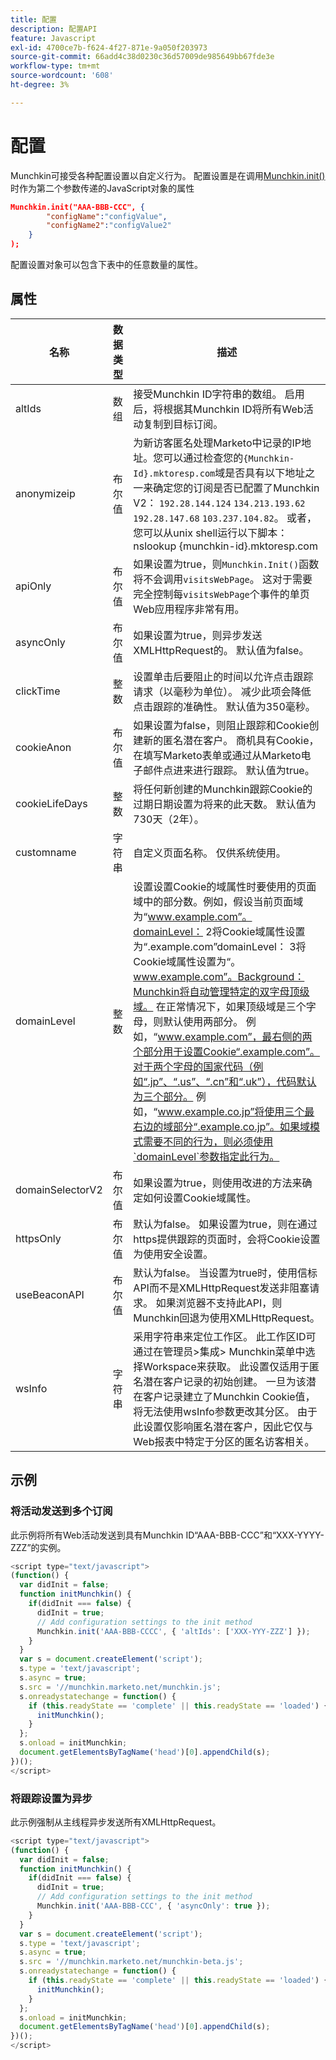 ```yaml
---
title: 配置
description: 配置API
feature: Javascript
exl-id: 4700ce7b-f624-4f27-871e-9a050f203973
source-git-commit: 66add4c38d0230c36d57009de985649bb67fde3e
workflow-type: tm+mt
source-wordcount: '608'
ht-degree: 3%

---
```


# 配置

Munchkin可接受各种配置设置以自定义行为。 配置设置是在调用[Munchkin.init()](lead-tracking.md#munchkin-behavior)时作为第二个参数传递的JavaScript对象的属性

```json
Munchkin.init("AAA-BBB-CCC", {
        "configName":"configValue",
        "configName2":"configValue2"
    }
);
```

配置设置对象可以包含下表中的任意数量的属性。

## 属性

| 名称 | 数据类型 | 描述 |
|---|---|---|
| altIds | 数组 | 接受Munchkin ID字符串的数组。 启用后，将根据其Munchkin ID将所有Web活动复制到目标订阅。 |
| anonymizeip | 布尔值 | 为新访客匿名处理Marketo中记录的IP地址。您可以通过检查您的`{Munchkin-Id}.mktoresp.com`域是否具有以下地址之一来确定您的订阅是否已配置了Munchkin V2： `192.28.144.124` `134.213.193.62` `192.28.147.68` `103.237.104.82`。 或者，您可以从unix shell运行以下脚本： nslookup {munchkin-id}.mktoresp.com | grep -E -c -e “(192.28.144.124,134.213.193.62,192.28.147.68,103.237.104.82)”如果命令输出“0”，则您的订阅不会配置Munchkin V2；如果命令输出1或更大，则配置该命令。 |
| apiOnly | 布尔值 | 如果设置为true，则`Munchkin.Init()`函数将不会调用`visitsWebPage`。 这对于需要完全控制每`visitsWebPage`个事件的单页Web应用程序非常有用。 |
| asyncOnly | 布尔值 | 如果设置为true，则异步发送XMLHttpRequest的。 默认值为false。 |
| clickTime | 整数 | 设置单击后要阻止的时间以允许点击跟踪请求（以毫秒为单位）。 减少此项会降低点击跟踪的准确性。 默认值为350毫秒。 |
| cookieAnon | 布尔值 | 如果设置为false，则阻止跟踪和Cookie创建新的匿名潜在客户。 商机具有Cookie，在填写Marketo表单或通过从Marketo电子邮件点进来进行跟踪。 默认值为true。 |
| cookieLifeDays | 整数 | 将任何新创建的Munchkin跟踪Cookie的过期日期设置为将来的此天数。 默认值为730天（2年）。 |
| customname | 字符串 | 自定义页面名称。 仅供系统使用。 |
| domainLevel | 整数 | 设置设置Cookie的域属性时要使用的页面域中的部分数。例如，假设当前页面域为“www.example.com”。domainLevel： 2将Cookie域属性设置为“.example.com”domainLevel： 3将Cookie域属性设置为“。www.example.com”。Background：Munchkin将自动管理特定的双字母顶级域。 在正常情况下，如果顶级域是三个字母，则默认使用两部分。 例如，“www.example.com”，最右侧的两个部分用于设置Cookie“.example.com”。对于两个字母的国家代码（例如“.jp”、“.us”、“.cn”和“.uk”），代码默认为三个部分。 例如，“www.example.co.jp”将使用三个最右边的域部分“.example.co.jp”。如果域模式需要不同的行为，则必须使用`domainLevel`参数指定此行为。 |
| domainSelectorV2 | 布尔值 | 如果设置为true，则使用改进的方法来确定如何设置Cookie域属性。 |
| httpsOnly | 布尔值 | 默认为false。 如果设置为true，则在通过https提供跟踪的页面时，会将Cookie设置为使用安全设置。 |
| useBeaconAPI | 布尔值 | 默认为false。 当设置为true时，使用信标API而不是XMLHttpRequest发送非阻塞请求。 如果浏览器不支持此API，则Munchkin回退为使用XMLHttpRequest。 |
| wsInfo | 字符串 | 采用字符串来定位工作区。 此工作区ID可通过在管理员>集成> Munchkin菜单中选择Workspace来获取。 此设置仅适用于匿名潜在客户记录的初始创建。 一旦为该潜在客户记录建立了Munchkin Cookie值，将无法使用wsInfo参数更改其分区。 由于此设置仅影响匿名潜在客户，因此它仅与Web报表中特定于分区的匿名访客相关。 |

## 示例

### 将活动发送到多个订阅

此示例将所有Web活动发送到具有Munchkin ID“AAA-BBB-CCC”和“XXX-YYYY-ZZZ”的实例。

```javascript
<script type="text/javascript">
(function() {
  var didInit = false;
  function initMunchkin() {
    if(didInit === false) {
      didInit = true;
      // Add configuration settings to the init method
      Munchkin.init('AAA-BBB-CCCC', { 'altIds': ['XXX-YYY-ZZZ'] });
    }
  }
  var s = document.createElement('script');
  s.type = 'text/javascript';
  s.async = true;
  s.src = '//munchkin.marketo.net/munchkin.js';
  s.onreadystatechange = function() {
    if (this.readyState == 'complete' || this.readyState == 'loaded') {
      initMunchkin();
    }
  };
  s.onload = initMunchkin;
  document.getElementsByTagName('head')[0].appendChild(s);
})();
</script>
```

### 将跟踪设置为异步

此示例强制从主线程异步发送所有XMLHttpRequest。

```javascript
<script type="text/javascript">
(function() {
  var didInit = false;
  function initMunchkin() {
    if(didInit === false) {
      didInit = true;
      // Add configuration settings to the init method
      Munchkin.init('AAA-BBB-CCC', { 'asyncOnly': true });
    }
  }
  var s = document.createElement('script');
  s.type = 'text/javascript';
  s.async = true;
  s.src = '//munchkin.marketo.net/munchkin-beta.js';
  s.onreadystatechange = function() {
    if (this.readyState == 'complete' || this.readyState == 'loaded') {
      initMunchkin();
    }
  };
  s.onload = initMunchkin;
  document.getElementsByTagName('head')[0].appendChild(s);
})();
</script>
```
